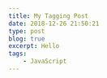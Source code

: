 ```yaml
---
title: My Tagging Post
date: 2018-12-26 21:50:21
type: post
blog: true
excerpt: Hello
tags:
    - JavaScript
---
```

